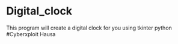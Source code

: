 # Digital_clock

This program will create a digital clock for you using tkinter python
#Cyberxploit Hausa

